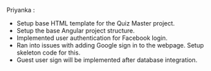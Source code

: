Priyanka :

* Setup base HTML template for the Quiz Master project.
* Setup the base Angular project structure. 
* Implemented user authentication for Facebook login.
* Ran into issues with adding Google sign in to the webpage. Setup skeleton code for this.
* Guest user sign will be implemented after database integration.
